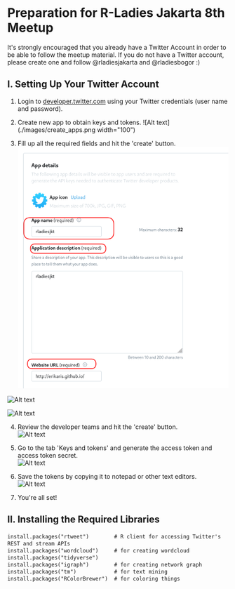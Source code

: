 # Preparation for R-Ladies Jakarta 8th Meetup

It's strongly encouraged that you already have a Twitter Account in order to be able to follow the meetup material. If you do not have a Twitter account, please create one and follow @rladiesjakarta and @rladiesbogor :)

## I. Setting Up Your Twitter Account
1. Login to [developer.twitter.com](https://developer.twitter.com/en/apps) using your Twitter credentials (user name and password). 

2. Create new app to obtain keys and tokens. 
![Alt text](./images/create_apps.png width="100")

3. Fill up all the required fields and hit the 'create' button.  <br />
![Alt text](./images/app_details1.png)   

![Alt text](./app_details2b.png)   

![Alt text](./app_details2.png)

4. Review the developer teams and hit the 'create' button. <br />
![Alt text](./app_details3.png)

5. Go to the tab 'Keys and tokens' and generate the access token and access token secret. <br />
![Alt text](./app_details4.png)

6. Save the tokens by copying it to notepad or other text editors. <br />
![Alt text](./save_tokens.png)

7. You're all set!


## II. Installing the Required Libraries
```
install.packages("rtweet")        # R client for accessing Twitter's REST and stream APIs
install.packages("wordcloud")     # for creating wordcloud
install.packages("tidyverse")
install.packages("igraph")        # for creating network graph
install.packages("tm")            # for text mining
install.packages("RColorBrewer")  # for coloring things
```


